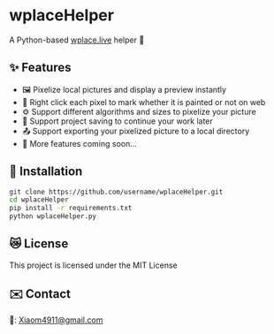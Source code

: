 # wplaceHelper
A Python-based [wplace.live](https://wplace.live) helper 💖

## ✨ Features
- 🖼️ Pixelize local pictures and display a preview instantly
- 🎨 Right click each pixel to mark whether it is painted or not on web
- ⚙️ Support different algorithms and sizes to pixelize your picture
- 💾 Support project saving to continue your work later
- 📤 Support exporting your pixelized picture to a local directory
- 🚧 More features coming soon...

## 🚀 Installation
```bash
git clone https://github.com/username/wplaceHelper.git
cd wplaceHelper
pip install -r requirements.txt
python wplaceHelper.py
```
## 😿 License
This project is licensed under the MIT License

## ✉️ Contact
📮: Xiaom4911@gmail.com 